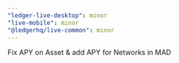 ```yaml
---
"ledger-live-desktop": minor
"live-mobile": minor
"@ledgerhq/live-common": minor
---
```


Fix APY on Asset & add APY for Networks in MAD
